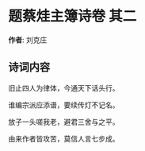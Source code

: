 # 题蔡烓主簿诗卷  其二

**作者**: 刘克庄

## 诗词内容

旧止四人为律体，今通天下话头行。

谁编宗派应添谱，要续传灯不记名。

放子一头嗟我老，避君三舍与之平。

由来作者皆攻苦，莫信人言七步成。

